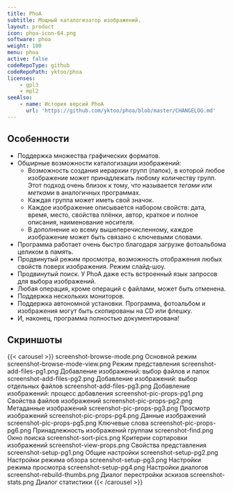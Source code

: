 ```yaml
---
title: PhoA
subtitle: Мощный каталогизатор изображений.
layout: product
icon: phoa-icon-64.png
software: phoa
weight: 100
menu: phoa
active: false
codeRepoType: github
codeRepoPath: yktoo/phoa
licenses:
    - gpl3
    - mpl2
seeAlso:
    - name: История версий PhoA
      url: 'https://github.com/yktoo/phoa/blob/master/CHANGELOG.md'
---
```


## Особенности

* Поддержка множества графических форматов.
* Обширные возможности каталогизации изображений:
    * Возможность создания иерархии групп (папок), в которой любое изображение может принадлежать любому количеству групп. Этот подход очень близок к тому, что называется *тегами* или *метками* в аналогичных программах.
    * Каждая группа может иметь свой значок.
    * Каждое изображение описывается набором свойств: дата, время, место, свойства плёнки, автор, краткое и полное описания, наименование носителя.
    * В дополнение ко всему вышеперечисленному, каждое изображение может быть связано с ключевыми словами.
* Программа работает очень быстро благодаря загрузке фотоальбома целиком в память.
* Продвинутый режим просмотра, возможность отображения любых свойств поверх изображения. Режим слайд-шоу.
* Продвинутый поиск. У PhoA даже есть встроенный язык запросов для выбора изображений.
* Любая операция, кроме операций с файлами, может быть отменена.
* Поддержка нескольких мониторов.
* Поддержка автономной установки. Программа, фотоальбом и изображения могут быть скопированы на CD или флешку.
* И, наконец, программа полностью документирована!

## Скриншоты

{{< carousel >}}
    screenshot-browse-mode.png      Основной режим
    screenshot-browse-mode-view.png Режим представления
    screenshot-add-files-pg1.png    Добавление изображений: выбор файлов и папок
    screenshot-add-files-pg2.png    Добавление изображений: выбор отдельных файлов
    screenshot-add-files-pg3.png    Добавление изображений: процесс добавления
    screenshot-pic-props-pg1.png    Свойства файлов изображений
    screenshot-pic-props-pg2.png    Метаданные изображений
    screenshot-pic-props-pg3.png    Просмотр изображений
    screenshot-pic-props-pg4.png    Данные изображений
    screenshot-pic-props-pg5.png    Ключевые слова
    screenshot-pic-props-pg6.png    Принадлежность изображений группам
    screenshot-find.png             Окно поиска
    screenshot-sort-pics.png        Критерии сортировки изображений
    screenshot-view-props.png       Свойства представления
    screenshot-setup-pg1.png        Общие настройки
    screenshot-setup-pg2.png        Настройки режима обзора
    screenshot-setup-pg3.png        Настройки режима просмотра
    screenshot-setup-pg4.png        Настройки диалогов
    screenshot-rebuild-thumbs.png   Диалог перестройки эскизов
    screenshot-stats.png            Диалог статистики
{{< /carousel >}}
